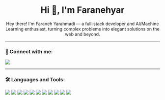 <h1 align="center">Hi 👋, I'm Faranehyar</h1>

<p align="center">
Hey there! I'm Faraneh Yarahmadi — a full-stack developer and AI/Machine Learning enthusiast, turning complex problems into elegant solutions on the web and beyond.
</p>

---

### 🔗 Connect with me:
<p>
<a href="https://instagram.com/your_username" target="_blank">
<img src="https://img.shields.io/badge/Instagram-E4405F?style=for-the-badge&logo=instagram&logoColor=white" />
</a>
</p>

---

### 🛠️ Languages and Tools:

<p>
<img src="https://img.shields.io/badge/Bootstrap-563D7C?style=for-the-badge&logo=bootstrap&logoColor=white" />
<img src="https://img.shields.io/badge/CSS3-1572B6?style=for-the-badge&logo=css3&logoColor=white" />
<img src="https://img.shields.io/badge/Django-092E20?style=for-the-badge&logo=django&logoColor=white" />
<img src="https://img.shields.io/badge/HTML5-E34F26?style=for-the-badge&logo=html5&logoColor=white" />
<img src="https://img.shields.io/badge/JavaScript-F7DF1E?style=for-the-badge&logo=javascript&logoColor=black" />
<img src="https://img.shields.io/badge/MySQL-4479A1?style=for-the-badge&logo=mysql&logoColor=white" />
<img src="https://img.shields.io/badge/Next.js-000000?style=for-the-badge&logo=next.js&logoColor=white" />
<img src="https://img.shields.io/badge/Photoshop-31A8FF?style=for-the-badge&logo=adobe-photoshop&logoColor=white" />
<img src="https://img.shields.io/badge/PostgreSQL-336791?style=for-the-badge&logo=postgresql&logoColor=white" />
<img src="https://img.shields.io/badge/Python-3776AB?style=for-the-badge&logo=python&logoColor=white" />
<img src="https://img.shields.io/badge/React-20232A?style=for-the-badge&logo=react&logoColor=61DAFB" />
</p>
